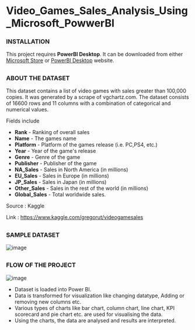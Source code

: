 # Video_Games_Sales_Analysis_Using_Microsoft_PowwerBI

### INSTALLATION

This project requires **PowerBI Desktop**. It can be downloaded from either [Microsoft Store](https://www.microsoft.com/en-in/p/power-bi-desktop/9ntxr16hnw1t?activetab=pivot:overviewtab) or [PowerBI Desktop](https://powerbi.microsoft.com/en-us/desktop/) website.

##
### ABOUT THE DATASET
This dataset contains a list of video games with sales greater than 100,000 copies. It was generated by a scrape of vgchartz.com. The dataset consists of 16600 rows and 11 columns with a  combination of categorical and numerical values.

Fields include

- **Rank** - Ranking of overall sales
- **Name** - The games name
- **Platform** - Platform of the games release (i.e. PC,PS4, etc.)
- **Year** - Year of the game's release
- **Genre** - Genre of the game
- **Publisher** - Publisher of the game
- **NA_Sales** - Sales in North America (in millions)
- **EU_Sales** - Sales in Europe (in millions)
- **JP_Sales** - Sales in Japan (in millions)
- **Other_Sales** - Sales in the rest of the world (in millions)
- **Global_Sales** - Total worldwide sales.

Source : Kaggle

Link : https://www.kaggle.com/gregorut/videogamesales

##
### SAMPLE DATASET
![image](https://user-images.githubusercontent.com/80042740/117544145-92f5ad80-b03d-11eb-9068-f880e9b0d2e9.png)

##
### FLOW OF THE PROJECT

![image](https://user-images.githubusercontent.com/80042740/117544159-aa349b00-b03d-11eb-8b83-202aa351db8d.png)

- Dataset is loaded into Power BI.
- Data is transformed for visualization like changing datatype, Adding or removing new columns etc.
- Various types of charts like bar chart, column chart, line chart, KPI scorecard and pie chart etc. are used for visualising the data.
- Using the charts, the data are analysed and results are interpreted.
